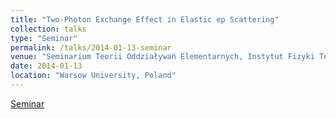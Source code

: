 ```yaml
---
title: "Two-Photon Exchange Effect in Elastic ep Scattering"
collection: talks
type: "Seminar"
permalink: /talks/2014-01-13-seminar
venue: "Seminarium Teorii Oddziaływań Elementarnych, Instytut Fizyki Teoretycznej, Uniwersytet Warszawski"
date: 2014-01-13
location: "Warsow University, Poland"
---
```


[Seminar](-) 
